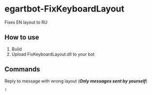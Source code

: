 # egartbot-FixKeyboardLayout
Fixes EN layout to RU

## How to use
1. Build
2. Upload FixKeyboardLayout.dll to your bot

## Commands
Reply to message with wrong layout (***Only messages sent by yourself***)
```
!
```
